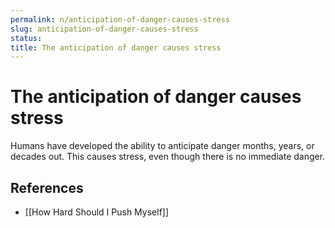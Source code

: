 ```yaml
---
permalink: n/anticipation-of-danger-causes-stress
slug: anticipation-of-danger-causes-stress
status: 
title: The anticipation of danger causes stress
---
```

# The anticipation of danger causes stress

Humans have developed the ability to anticipate danger months, years, or decades out. This causes stress, even though there is no immediate danger.

## References

- [[How Hard Should I Push Myself]]
